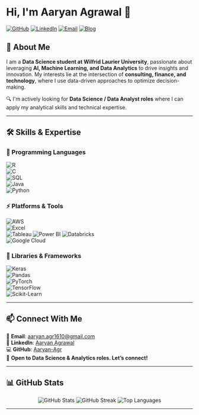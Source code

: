 # Hi, I'm Aaryan Agrawal 👋  

[![GitHub](https://img.shields.io/badge/GitHub-Aaryan--Agr-181717?style=flat&logo=github)](https://github.com/Aaryan-Agr)
[![LinkedIn](https://img.shields.io/badge/LinkedIn-Aaryan%20Agrawal-0A66C2?style=flat&logo=linkedin&logoColor=white)](https://www.linkedin.com/in/aaryan-agrawal01)
[![Email](https://img.shields.io/badge/Email-aaryan.agr1610%40gmail.com-D14836?style=flat&logo=gmail&logoColor=white)](mailto:aaryan.agr1610@gmail.com)
[![Blog](https://img.shields.io/badge/Portfolio-Coming%20Soon-blue?style=flat&logo=code)](#)

## 🚀 About Me  
I am a **Data Science student at Wilfrid Laurier University**, passionate about leveraging **AI, Machine Learning, and Data Analytics** to drive insights and innovation. My interests lie at the intersection of **consulting, finance, and technology**, where I use data-driven approaches to optimize decision-making.  

🔍 I'm actively looking for **Data Science / Data Analyst roles** where I can apply my analytical skills and technical expertise.  

---

## 🛠️ Skills & Expertise  

### 🚀 Programming Languages  
![R](https://img.shields.io/badge/R-276DC3?style=flat&logo=r&logoColor=white)  
![C](https://img.shields.io/badge/C-00599C?style=flat&logo=c&logoColor=white)  
![SQL](https://img.shields.io/badge/SQL-4479A1?style=flat&logo=sqlite&logoColor=white)  
![Java](https://img.shields.io/badge/Java-007396?style=flat&logo=java&logoColor=white)  
![Python](https://img.shields.io/badge/Python-3776AB?style=flat&logo=python&logoColor=white)  


### ⚡ Platforms & Tools  

![AWS](https://img.shields.io/badge/AWS-232F3E?style=flat&logo=amazon-aws&logoColor=white)  
![Excel](https://img.shields.io/badge/Excel-217346?style=flat&logo=microsoft-excel&logoColor=white)  
![Tableau](https://img.shields.io/badge/Tableau-E97627?style=flat&logo=tableau&logoColor=white)
![Power BI](https://img.shields.io/badge/Power%20BI-F2C811?style=flat&logo=power-bi&logoColor=black)
![Databricks](https://img.shields.io/badge/Databricks-FF3621?style=flat&logo=databricks&logoColor=white)  
![Google Cloud](https://img.shields.io/badge/Google%20Cloud-4285F4?style=flat&logo=google-cloud&logoColor=white)  


### 🔬 Libraries & Frameworks  
![Keras](https://img.shields.io/badge/Keras-D00000?style=flat&logo=keras&logoColor=white)  
![Pandas](https://img.shields.io/badge/Pandas-150458?style=flat&logo=pandas&logoColor=white)  
![PyTorch](https://img.shields.io/badge/PyTorch-EE4C2C?style=flat&logo=pytorch&logoColor=white)  
![TensorFlow](https://img.shields.io/badge/TensorFlow-FF6F00?style=flat&logo=tensorflow&logoColor=white)  
![Scikit-Learn](https://img.shields.io/badge/Scikit--Learn-F7931E?style=flat&logo=scikit-learn&logoColor=white)  
 
---

## 📫 Connect With Me  

📧 **Email**: [aaryan.agr1610@gmail.com](mailto:aaryan.agr1610@gmail.com)  
🔗 **LinkedIn**: [Aaryan Agrawal](https://www.linkedin.com/in/aaryan-agrawal01)  
💻 **GitHub**: [Aaryan-Agr](https://github.com/Aaryan-Agr)  
🚀 **Open to Data Science & Analytics roles. Let’s connect!**  

---

## 📊 GitHub Stats  

<p align="center">
  <img src="https://github-readme-stats.vercel.app/api?username=Aaryan-Agr&show_icons=true&theme=radical" alt="GitHub Stats" />
  <img src="https://github-readme-streak-stats.herokuapp.com/?user=Aaryan-Agr&theme=radical" alt="GitHub Streak" />
  <img src="https://github-readme-stats.vercel.app/api/top-langs/?username=Aaryan-Agr&layout=compact&theme=radical" alt="Top Languages" />
</p>

---
